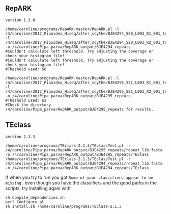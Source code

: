 ## RepARK 
`version 1.3.0`
```
/home/caroline/programs/RepARK-master/RepARK.pl -l /4/caroline/2017_Pipoidea_Hiseq/after_scythe/BJE4294_S20_L003_R1_001_trim_paired_Scythe.cor.fastq.gz -l /4/caroline/2017_Pipoidea_Hiseq/after_scythe/BJE4294_S20_L003_R2_001_trim_paired_Scythe.cor.fastq.gz -o /4/caroline/Pipa_parva/RepARK_output/BJE4294_repeats
#Couldn't calculate left threshold. Try adjusting the coverage or check your histogram file!
#Couldn't calculate left threshold. Try adjusting the coverage or check your histogram file!
#Theshold used: 56

/home/caroline/programs/RepARK-master/RepARK.pl -l /4/caroline/2017_Pipoidea_Hiseq/after_scythe/BJE4295_S21_L003_R1_001_trim_paired_Scythe.cor.fastq.gz -l /4/caroline/2017_Pipoidea_Hiseq/after_scythe/BJE4295_S21_L003_R2_001_trim_paired_Scythe.cor.fastq.gz -o /4/caroline/Pipa_parva/RepARK_output/BJE4295_repeats
#Theshold used: 62
#Check the directory /4/caroline/Pipa_parva/RepARK_output/BJE4295_repeats for results.
```

## TEclass
`version 2.1.3`
```
/home/caroline/programs/TEclass-2.1.3/TEclassTest.pl -r /4/caroline/Pipa_parva/RepARK_output/BJE4295_repeats/repeat_lib.fasta -o /4/caroline/Pipa_parva/RepARK_output/BJE4295_repeats/TEclass
/home/caroline/programs/TEclass-2.1.3/TEclassTest.pl -r /4/caroline/Pipa_parva/RepARK_output/BJE4294_repeats/repeat_lib.fasta -o /4/caroline/Pipa_parva/RepARK_output/BJE4294_repeats/TEclass
```
If when you try to run you got `Some of your classifiers appear to be missing.` even though you have the classifiers and the good paths in the scripts, try installing again with:
```
sh Compile_dependencies.sh
perl Configure.pl 
sh Install.sh /home/caroline/programs/TEclass-2.1.3
```
